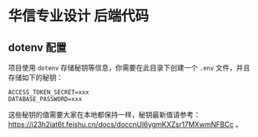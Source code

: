 # 华信专业设计 后端代码

## dotenv 配置

项目使用 `dotenv` 存储秘钥等信息，你需要在此目录下创建一个 `.env` 文件，并且存储如下的秘钥：

```env
ACCESS_TOKEN_SECRET=xxx
DATABASE_PASSWORD=xxx
```

这些秘钥的值需要大家在本地都保持一样，秘钥最新值请参考：<https://i23h2iat6t.feishu.cn/docs/doccnUI6ygmKXZsr17MXwmNFBCc> 。
